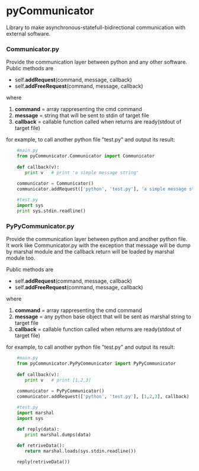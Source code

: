 # pyCommunicator
Library to make asynchronous-statefull-bidirectional communication with external software.  

### Communicator.py
Provide the communication layer between python and any other software.  
Public methods are  
* self.**addRequest**(command, message, callback)
* self.**addFreeRequest**(command, message, callback)

where   

1. **command** = array rappresenting the cmd command
2. **message** = string that will be sent to stdin of target file
3. **callback** = callable function called when returns are ready(stdout of target file)

for example, to call another python file "test.py" and output its result:

```python
    #main.py
    from pyCommunicator.Communicator import Communicator
   
    def callback(v):
       print v   # print 'a simple message string'
   
    communicator = Communicator()
    communicator.addRequest(['python', 'test.py'], 'a simple message string', callback)
```

```python
    #test.py
    import sys
    print sys.stdin.readline()
```


### PyPyCommunicator.py
Provide the communication layer between python and another python file.   
It work like Communicator.py with the exception that message will be dump by marshal module and the callback return will be loaded by marshal module too.  

Public methods are  
* self.**addRequest**(command, message, callback)
* self.**addFreeRequest**(command, message, callback)

where   

1. **command** = array rappresenting the cmd command
2. **message** = any python base object that will be sent as marshal string to target file
3. **callback** = callable function called when returns are ready(stdout of target file)

for example, to call another python file "test.py" and output its result:

```python
    #main.py
    from pyCommunicator.PyPyCommunicator import PyPyCommunicator
   
    def callback(v):
       print v   # print [1,2,3]
   
    communicator = PyPyCommunicator()
    communicator.addRequest(['python', 'test.py'], [1,2,3], callback)
```

```python
    #test.py
    import marshal
    import sys

    def reply(data):
       print marshal.dumps(data)
    
    def retriveData():
       return marshal.loads(sys.stdin.readline())

    reply(retriveData())
```
